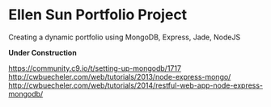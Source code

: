 Ellen Sun Portfolio Project
=================================
Creating a dynamic portfolio using MongoDB, Express, Jade, NodeJS  

**Under Construction**

https://community.c9.io/t/setting-up-mongodb/1717  
http://cwbuecheler.com/web/tutorials/2013/node-express-mongo/  
http://cwbuecheler.com/web/tutorials/2014/restful-web-app-node-express-mongodb/  
